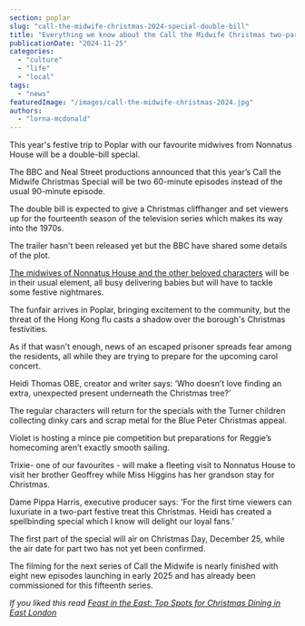 ```yaml
---
section: poplar
slug: "call-the-midwife-christmas-2024-special-double-bill"
title: "Everything we know about the Call the Midwife Christmas two-part special"
publicationDate: "2024-11-25"
categories: 
  - "culture"
  - "life"
  - "local"
tags: 
  - "news"
featuredImage: "/images/call-the-midwife-christmas-2024.jpg"
authors: 
  - "lorna-mcdonald"
---
```


This year's festive trip to Poplar with our favourite midwives from Nonnatus House will be a double-bill special.

The BBC and Neal Street productions announced that this year’s Call the Midwife Christmas Special will be two 60-minute episodes instead of the usual 90-minute episode.

The double bill is expected to give a Christmas cliffhanger and set viewers up for the fourteenth season of the television series which makes its way into the 1970s. 

The trailer hasn't been released yet but the BBC have shared some details of the plot.

[The midwives of Nonnatus House and the other beloved characters](https://poplarlondon.co.uk/call-the-midwife-real-stories/) will be in their usual element, all busy delivering babies but will have to tackle some festive nightmares. 

The funfair arrives in Poplar, bringing excitement to the community, but the threat of the Hong Kong flu casts a shadow over the borough's Christmas festivities.

As if that wasn't enough, news of an escaped prisoner spreads fear among the residents, all while they are trying to prepare for the upcoming carol concert.

Heidi Thomas OBE, creator and writer says: ‘Who doesn’t love finding an extra, unexpected present underneath the Christmas tree?’ 

The regular characters will return for the specials with the Turner children collecting dinky cars and scrap metal for the Blue Peter Christmas appeal. 

Violet is hosting a mince pie competition but preparations for Reggie’s homecoming aren’t exactly smooth sailing. 

Trixie- one of our favourites - will make a fleeting visit to Nonnatus House to visit her brother Geoffrey while Miss Higgins has her grandson stay for Christmas. 

Dame Pippa Harris, executive producer says: 'For the first time viewers can luxuriate in a two-part festive treat this Christmas. Heidi has created a spellbinding special which I know will delight our loyal fans.’ 

The first part of the special will air on Christmas Day, December 25, while the air date for part two has not yet been confirmed.

The filming for the next series of Call the Midwife is nearly finished with eight new episodes launching in early 2025 and has already been commissioned for this fifteenth series. 

_If you liked this read [Feast in the East: Top Spots for Christmas Dining in East London](https://romanroadlondon.com/best-christmas-dining-east-london/)_
